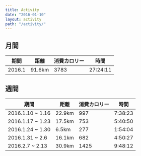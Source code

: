 ```yaml
---
title: Activity
date: "2016-01-10"
layout: activity
path: "/activity/"
---
```


## 月間

期間|距離|消費カロリー|時間
---|---|---|---
2016.1|91.6km|3783|27:24:11

## 週間

期間|距離|消費カロリー|時間
---|---|---|---
2016.1.10 ~ 1.16|22.9km|997|7:38:23
2016.1.17 ~ 1.23|17.5km|753|5:40:50
2016.1.24 ~ 1.30|6.5km|277|1:54:04
2016.1.31 ~ 2.6|16.1km|682|4:50:27
2016.2.7 ~ 2.13|30.9km|1425|9:48:12
